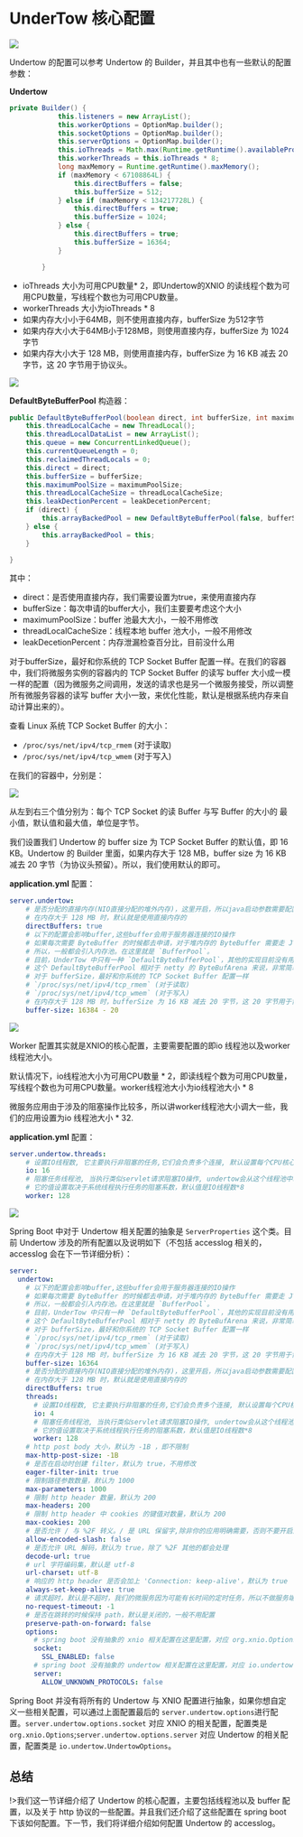 # UnderTow 核心配置

![](https://cdn.jsdelivr.net/gh/EverettSy/ImageBed@master/uPic/Vc4Xjl.png)

Undertow 的配置可以参考 Undertow 的 Builder，并且其中也有一些默认的配置参数：

**Undertow**

```java
private Builder() {
            this.listeners = new ArrayList();
            this.workerOptions = OptionMap.builder();
            this.socketOptions = OptionMap.builder();
            this.serverOptions = OptionMap.builder();
            this.ioThreads = Math.max(Runtime.getRuntime().availableProcessors(), 2);
            this.workerThreads = this.ioThreads * 8;
            long maxMemory = Runtime.getRuntime().maxMemory();
            if (maxMemory < 67108864L) {
                this.directBuffers = false;
                this.bufferSize = 512;
            } else if (maxMemory < 134217728L) {
                this.directBuffers = true;
                this.bufferSize = 1024;
            } else {
                this.directBuffers = true;
                this.bufferSize = 16364;
            }

        }
```

* ioThreads 大小为可用CPU数量* 2，即Undertow的XNIO 的读线程个数为可用CPU数量，写线程个数也为可用CPU数量。
* workerThreads 大小为ioThreads * 8
* 如果内存大小小于64MB，则不使用直接内存，bufferSize 为512字节
* 如果内存大小大于64MB小于128MB，则使用直接内存，bufferSize 为 1024 字节
* 如果内存大小大于 128 MB，则使用直接内存，bufferSize 为 16 KB 减去 20 字节，这 20 字节用于协议头。

![](https://cdn.jsdelivr.net/gh/EverettSy/ImageBed@master/uPic/DuxOU8.png)

**DefaultByteBufferPool** 构造器：

```java
public DefaultByteBufferPool(boolean direct, int bufferSize, int maximumPoolSize, int threadLocalCacheSize, int leakDecetionPercent) {
    this.threadLocalCache = new ThreadLocal();
    this.threadLocalDataList = new ArrayList();
    this.queue = new ConcurrentLinkedQueue();
    this.currentQueueLength = 0;
    this.reclaimedThreadLocals = 0;
    this.direct = direct;
    this.bufferSize = bufferSize;
    this.maximumPoolSize = maximumPoolSize;
    this.threadLocalCacheSize = threadLocalCacheSize;
    this.leakDectionPercent = leakDecetionPercent;
    if (direct) {
        this.arrayBackedPool = new DefaultByteBufferPool(false, bufferSize, maximumPoolSize, 0, leakDecetionPercent);
    } else {
        this.arrayBackedPool = this;
    }

}
```

其中：

* direct：是否使用直接内存，我们需要设置为true，来使用直接内存
* bufferSize：每次申请的buffer大小，我们主要要考虑这个大小
* maximumPoolSize：buffer 池最大大小，一般不用修改
* threadLocalCacheSize：线程本地 buffer 池大小，一般不用修改
* leakDecetionPercent：内存泄漏检查百分比，目前没什么用

对于bufferSize，最好和你系统的 TCP Socket Buffer 配置一样。在我们的容器中，我们将微服务实例的容器内的 TCP Socket Buffer 的读写 buffer 大小成一模一样的配置（因为微服务之间调用，发送的请求也是另一个微服务接受，所以调整所有微服务容器的读写 buffer 大小一致，来优化性能，默认是根据系统内存来自动计算出来的）。

查看 Linux 系统 TCP Socket Buffer 的大小：

- `/proc/sys/net/ipv4/tcp_rmem` (对于读取)
- `/proc/sys/net/ipv4/tcp_wmem` (对于写入)

在我们的容器中，分别是：

![](https://cdn.jsdelivr.net/gh/EverettSy/ImageBed@master/uPic/Pkmd5p.png)

从左到右三个值分别为：每个 TCP Socket 的读 Buffer 与写 Buffer 的大小的 最小值，默认值和最大值，单位是字节。

我们设置我们 Undertow 的 buffer size 为 TCP Socket Buffer 的默认值，即 16 KB。Undertow 的 Builder 里面，如果内存大于 128 MB，buffer size 为 16 KB 减去 20 字节（为协议头预留）。所以，我们使用默认的即可。

**application.yml** 配置：

```yaml
server.undertow:
    # 是否分配的直接内存(NIO直接分配的堆外内存)，这里开启，所以java启动参数需要配置下直接内存大小，减少不必要的GC
    # 在内存大于 128 MB 时，默认就是使用直接内存的
    directBuffers: true
    # 以下的配置会影响buffer,这些buffer会用于服务器连接的IO操作
    # 如果每次需要 ByteBuffer 的时候都去申请，对于堆内存的 ByteBuffer 需要走 JVM 内存分配流程（TLAB -> 堆），对于直接内存则需要走系统调用，这样效率是很低下的。
    # 所以，一般都会引入内存池。在这里就是 `BufferPool`。
    # 目前，UnderTow 中只有一种 `DefaultByteBufferPool`，其他的实现目前没有用。
    # 这个 DefaultByteBufferPool 相对于 netty 的 ByteBufArena 来说，非常简单，类似于 JVM TLAB 的机制
    # 对于 bufferSize，最好和你系统的 TCP Socket Buffer 配置一样
    # `/proc/sys/net/ipv4/tcp_rmem` (对于读取)
    # `/proc/sys/net/ipv4/tcp_wmem` (对于写入)
    # 在内存大于 128 MB 时，bufferSize 为 16 KB 减去 20 字节，这 20 字节用于协议头
    buffer-size: 16384 - 20
```

![](https://cdn.jsdelivr.net/gh/EverettSy/ImageBed@master/uPic/BgolaZ.png)

Worker 配置其实就是XNIO的核心配置，主要需要配置的即io 线程池以及worker线程池大小。

默认情况下，io线程池大小为可用CPU数量 * 2，即读线程个数为可用CPU数量，写线程个数也为可用CPU数量。worker线程池大小为io线程池大小 * 8

微服务应用由于涉及的阻塞操作比较多，所以讲worker线程池大小调大一些，我们的应用设置为io 线程池大小 * 32.

**application.yml** 配置：

```yaml
server.undertow.threads:
    # 设置IO线程数, 它主要执行非阻塞的任务,它们会负责多个连接, 默认设置每个CPU核心一个读线程和一个写线程
    io: 16
    # 阻塞任务线程池, 当执行类似servlet请求阻塞IO操作, undertow会从这个线程池中取得线程
    # 它的值设置取决于系统线程执行任务的阻塞系数，默认值是IO线程数*8
    worker: 128
```

![](https://cdn.jsdelivr.net/gh/EverettSy/ImageBed@master/uPic/fv2liI.png)

Spring Boot 中对于 Undertow 相关配置的抽象是 `ServerProperties` 这个类。目前 Undertow 涉及的所有配置以及说明如下（不包括 accesslog 相关的，accesslog 会在下一节详细分析）：

```yaml
server:
  undertow:
    # 以下的配置会影响buffer,这些buffer会用于服务器连接的IO操作
    # 如果每次需要 ByteBuffer 的时候都去申请，对于堆内存的 ByteBuffer 需要走 JVM 内存分配流程（TLAB -> 堆），对于直接内存则需要走系统调用，这样效率是很低下的。
    # 所以，一般都会引入内存池。在这里就是 `BufferPool`。
    # 目前，UnderTow 中只有一种 `DefaultByteBufferPool`，其他的实现目前没有用。
    # 这个 DefaultByteBufferPool 相对于 netty 的 ByteBufArena 来说，非常简单，类似于 JVM TLAB 的机制
    # 对于 bufferSize，最好和你系统的 TCP Socket Buffer 配置一样
    # `/proc/sys/net/ipv4/tcp_rmem` (对于读取)
    # `/proc/sys/net/ipv4/tcp_wmem` (对于写入)
    # 在内存大于 128 MB 时，bufferSize 为 16 KB 减去 20 字节，这 20 字节用于协议头
    buffer-size: 16364
    # 是否分配的直接内存(NIO直接分配的堆外内存)，这里开启，所以java启动参数需要配置下直接内存大小，减少不必要的GC
    # 在内存大于 128 MB 时，默认就是使用直接内存的
    directBuffers: true
    threads:
      # 设置IO线程数, 它主要执行非阻塞的任务,它们会负责多个连接, 默认设置每个CPU核心一个读线程和一个写线程
      io: 4
      # 阻塞任务线程池, 当执行类似servlet请求阻塞IO操作, undertow会从这个线程池中取得线程
      # 它的值设置取决于系统线程执行任务的阻塞系数，默认值是IO线程数*8
      worker: 128
    # http post body 大小，默认为 -1B ，即不限制
    max-http-post-size: -1B
    # 是否在启动时创建 filter，默认为 true，不用修改
    eager-filter-init: true
    # 限制路径参数数量，默认为 1000
    max-parameters: 1000
    # 限制 http header 数量，默认为 200
    max-headers: 200
    # 限制 http header 中 cookies 的键值对数量，默认为 200
    max-cookies: 200
    # 是否允许 / 与 %2F 转义。/ 是 URL 保留字,除非你的应用明确需要，否则不要开启这个转义，默认为 false
    allow-encoded-slash: false
    # 是否允许 URL 解码，默认为 true，除了 %2F 其他的都会处理
    decode-url: true
    # url 字符编码集，默认是 utf-8
    url-charset: utf-8
    # 响应的 http header 是否会加上 'Connection: keep-alive'，默认为 true
    always-set-keep-alive: true
    # 请求超时，默认是不超时，我们的微服务因为可能有长时间的定时任务，所以不做服务端超时，都用客户端超时，所以我们保持这个默认配置
    no-request-timeout: -1
    # 是否在跳转的时候保持 path，默认是关闭的，一般不用配置
    preserve-path-on-forward: false
    options:
      # spring boot 没有抽象的 xnio 相关配置在这里配置，对应 org.xnio.Options 类
      socket:
        SSL_ENABLED: false
      # spring boot 没有抽象的 undertow 相关配置在这里配置，对应 io.undertow.UndertowOptions 类
      server:
        ALLOW_UNKNOWN_PROTOCOLS: false
```

Spring Boot 并没有将所有的 Undertow 与 XNIO 配置进行抽象，如果你想自定义一些相关配置，可以通过上面配置最后的 `server.undertow.options`进行配置。`server.undertow.options.socket` 对应 XNIO 的相关配置，配置类是 `org.xnio.Options`;`server.undertow.options.server` 对应 Undertow 的相关配置，配置类是 `io.undertow.UndertowOptions`。

## 总结

!>我们这一节详细介绍了 Undertow 的核心配置，主要包括线程池以及 buffer 配置，以及关于 http 协议的一些配置。并且我们还介绍了这些配置在 spring boot 下该如何配置。下一节，我们将详细介绍如何配置 Undertow 的 accesslog。

